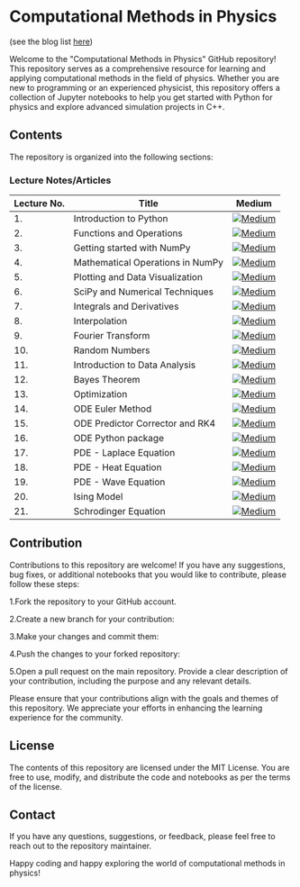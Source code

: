 # Computational Methods in Physics

(see the blog list [here](https://medium.com/@_monitsharma/list/computational-physics-f8d4b52726ba))

Welcome to the "Computational Methods in Physics" GitHub repository! This repository serves as a comprehensive resource for learning and applying computational methods in the field of physics. Whether you are new to programming or an experienced physicist, this repository offers a collection of Jupyter notebooks to help you get started with Python for physics and explore advanced simulation projects in C++.


## Contents
The repository is organized into the following sections:

###  Lecture Notes/Articles

| Lecture No. | Title | Medium |
|----------|----------|----------|
| 1.    | Introduction to Python  |  [![Medium](https://img.shields.io/badge/Medium-12100E?style=for-the-badge&logo=medium&logoColor=white)](hhttps://medium.com/@_monitsharma/computational-physics-with-python-a-practical-approach-introduction-to-python-and-data-types-ebcbc3d852b6) |
| 2.    | Functions and Operations  |  [![Medium](https://img.shields.io/badge/Medium-12100E?style=for-the-badge&logo=medium&logoColor=white)](https://medium.com/@_monitsharma/computational-physics-with-python-functions-and-basic-operations-6725ec387a88)    |
| 3.    | Getting started with NumPy  |  [![Medium](https://img.shields.io/badge/Medium-12100E?style=for-the-badge&logo=medium&logoColor=white)](https://medium.com/@_monitsharma/computational-physics-with-python-getting-started-with-numpy-b139d15758c5)    |
| 4.    | Mathematical Operations in NumPy  |  [![Medium](https://img.shields.io/badge/Medium-12100E?style=for-the-badge&logo=medium&logoColor=white)](https://medium.com/@_monitsharma/computational-physics-with-python-mathematical-operations-in-numpy-9af063f52d41)    |
| 5.    | Plotting and Data Visualization  |  [![Medium](https://img.shields.io/badge/Medium-12100E?style=for-the-badge&logo=medium&logoColor=white)](https://medium.com/@_monitsharma/computational-physics-with-python-plotting-and-data-visualization-b61c3eb9ad45)    |
| 6.    | SciPy and Numerical Techniques  |  [![Medium](https://img.shields.io/badge/Medium-12100E?style=for-the-badge&logo=medium&logoColor=white)](https://medium.com/@_monitsharma/computational-physics-with-python-scipy-and-numerical-techniques-a799227ab4ba)    |
| 7.    | Integrals and Derivatives  |  [![Medium](https://img.shields.io/badge/Medium-12100E?style=for-the-badge&logo=medium&logoColor=white)](https://medium.com/@_monitsharma/computational-physics-with-python-integrals-and-derivatives-7cd79044a1d2)    |
| 8.    | Interpolation  |  [![Medium](https://img.shields.io/badge/Medium-12100E?style=for-the-badge&logo=medium&logoColor=white)](https://medium.com/@_monitsharma/computational-physics-with-python-interpolation-7f6b62a15854)    |
| 9.    | Fourier Transform |  [![Medium](https://img.shields.io/badge/Medium-12100E?style=for-the-badge&logo=medium&logoColor=white)](https://medium.com/@_monitsharma/computational-physics-with-python-fourier-transform-1f51ce9152f7)    |
| 10.    | Random Numbers |  [![Medium](https://img.shields.io/badge/Medium-12100E?style=for-the-badge&logo=medium&logoColor=white)](https://medium.com/@_monitsharma/computational-physics-with-python-random-numbers-240ae7c4a78c)    |
| 11.    | Introduction to Data Analysis |  [![Medium](https://img.shields.io/badge/Medium-12100E?style=for-the-badge&logo=medium&logoColor=white)](https://medium.com/@_monitsharma/computational-physics-with-python-introduction-to-data-analysis-6e97f7e03af1)    |
| 12.    | Bayes Theorem |  [![Medium](https://img.shields.io/badge/Medium-12100E?style=for-the-badge&logo=medium&logoColor=white)](https://medium.com/@_monitsharma/computational-physics-with-python-bayes-theorem-fdeb3af01f7)    |
| 13.    | Optimization |  [![Medium](https://img.shields.io/badge/Medium-12100E?style=for-the-badge&logo=medium&logoColor=white)](https://medium.com/@_monitsharma/computational-physics-with-python-optimization-3697c079b6fa)    |
| 14.    | ODE Euler Method |  [![Medium](https://img.shields.io/badge/Medium-12100E?style=for-the-badge&logo=medium&logoColor=white)](https://medium.com/@_monitsharma/computational-physics-with-python-ordinary-differential-equations-d48cc35cccf)    |
| 15.    | ODE Predictor Corrector and RK4 |  [![Medium](https://img.shields.io/badge/Medium-12100E?style=for-the-badge&logo=medium&logoColor=white)](https://medium.com/@_monitsharma/computational-physics-with-python-ordinary-differential-equations-b512c0e928b3)    |
| 16.    | ODE Python package |  [![Medium](https://img.shields.io/badge/Medium-12100E?style=for-the-badge&logo=medium&logoColor=white)](https://medium.com/@_monitsharma/computational-physics-with-python-ordinary-differential-equation-390a743c5198)    |
| 17.    | PDE - Laplace Equation |  [![Medium](https://img.shields.io/badge/Medium-12100E?style=for-the-badge&logo=medium&logoColor=white)](https://medium.com/@_monitsharma/computational-physics-with-python-partial-differential-equations-6df358a8643e)    |
| 18.    | PDE - Heat Equation |  [![Medium](https://img.shields.io/badge/Medium-12100E?style=for-the-badge&logo=medium&logoColor=white)](https://medium.com/@_monitsharma/computational-physics-with-python-partial-differential-equations-dd8b6bfa8dce)    |
| 19.    | PDE - Wave Equation |  [![Medium](https://img.shields.io/badge/Medium-12100E?style=for-the-badge&logo=medium&logoColor=white)](https://medium.com/@_monitsharma/computational-physics-with-python-partial-differential-equations-2b5054115c0e)    |
| 20.    | Ising Model |  [![Medium](https://img.shields.io/badge/Medium-12100E?style=for-the-badge&logo=medium&logoColor=white)](https://medium.com/@_monitsharma/computational-physics-with-python-ising-model-343a5fd1df11)    |
| 21.    | Schrodinger Equation |  [![Medium](https://img.shields.io/badge/Medium-12100E?style=for-the-badge&logo=medium&logoColor=white)](https://medium.com/@_monitsharma/computational-physics-with-python-quantum-mechanics-9203eb2c27bd)    |




## Contribution
Contributions to this repository are welcome! If you have any suggestions, bug fixes, or additional notebooks that you would like to contribute, please follow these steps:

1.Fork the repository to your GitHub account.

2.Create a new branch for your contribution:

3.Make your changes and commit them:

4.Push the changes to your forked repository:

5.Open a pull request on the main repository. Provide a clear description of your contribution, including the purpose and any relevant details.

Please ensure that your contributions align with the goals and themes of this repository. We appreciate your efforts in enhancing the learning experience for the community.

## License
The contents of this repository are licensed under the MIT License. You are free to use, modify, and distribute the code and notebooks as per the terms of the license.



## Contact
If you have any questions, suggestions, or feedback, please feel free to reach out to the repository maintainer.

Happy coding and happy exploring the world of computational methods in physics!




